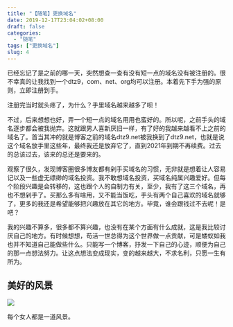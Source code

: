 ```yaml
---
title: "【随笔】更换域名"
date: 2019-12-17T23:04:02+08:00
draft: false
categories:
  - "随笔"
tags: ["更换域名"]
slug: 4
---
```


 已经忘记了是之前的哪一天，突然想查一查有没有短一点的域名没有被注册的。很不幸真的让我找到一个dtz9，com、net、org均可以注册。本着先下手为强的原则，立即注册到手。

注册完当时就头疼了，为什么？手里域名越来越多了呗！

不过，后来想想也好，弄一个短一点的域名用用也蛮好的。所以呢，之前手头的域名逐步都会被我抛弃。这就跟男人喜新厌旧一样，有了好的我越来越看不上之前的域名了。首当其冲的就是博客之前的域名dtz9.net被我换到了dtz9.net，也就是说这个域名放手里这些年，最终我还是放弃它了，直到2021年到期不再续费。过去的总该过去，该来的总还是要来的。

观察了很久，发现博客圈很多博友都有剁手买域名的习惯，无非就是想着让人容易记以及一些虚无缥缈的域名投资。我不敢想域名投资，买域名纯属兴趣爱好。但每个阶段兴趣是会转移的，这也跟个人的自制力有关，至少，我有了这三个域名，再也不想剁手了。买那么多有啥用，又不能当饭吃，手头有两个自己喜欢的域名就够了，更多的我还是希望能够把兴趣放在其它的地方。毕竟，谁会跟钱过不去呢！是吧？

我的兴趣不算多，很多都不算兴趣，也没有在某个方面有什么成就，这是我比较讨厌自己的地方。有时候想想，苟活一世总得为这个世界做一点贡献，可是蝼蚁如我也并不知道自己能做些什么。只能写一个博客，抒发一下自己的心迹，顺便为自己的那一点想法努力。让这点想法变成现实，变的越来越大，不求名利，只愿一生有所为。

## 美好的风景

![](https://img.1078503.org/imgs/2019/12/e712a24b55d2bdd2.png)

每个女人都是一道风景。